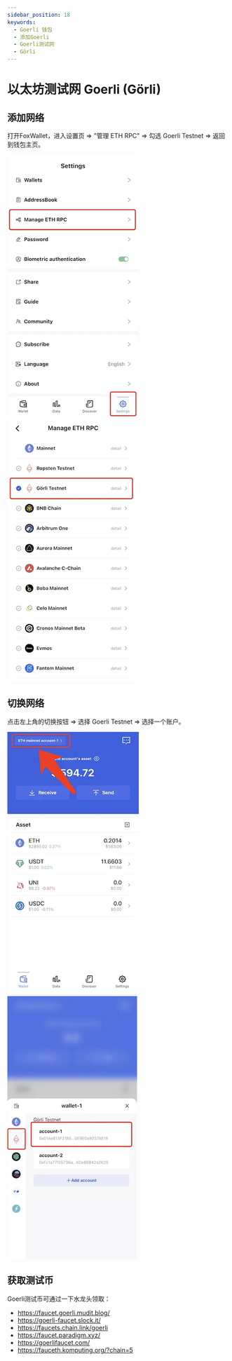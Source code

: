 ```yaml
---
sidebar_position: 18
keywords:
  - Goerli 钱包
  - 添加Goerli
  - Goerli测试网
  - Görli
---
```


# 以太坊测试网 Goerli (Görli)

## 添加网络
打开FoxWallet，进入设置页 => "管理 ETH RPC" => 勾选 Goerli Testnet => 返回到钱包主页。

![](../img/manage-eth-rpc.webp)![](../img/add-goerli.webp)

## 切换网络
点击左上角的切换按钮 => 选择 Goerli Testnet => 选择一个账户。

![](../img/switch-network.webp)![](../img/switch-goerli.webp)

## 获取测试币
Goerli测试币可通过一下水龙头领取：
* https://faucet.goerli.mudit.blog/
* https://goerli-faucet.slock.it/
* ​https://faucets.chain.link/goerli
* ​https://faucet.paradigm.xyz/
* https://goerlifaucet.com/
* https://fauceth.komputing.org/?chain=5